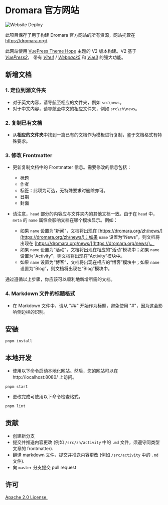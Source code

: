 # Dromara 官方网站

![Website Deploy](https://github.com/dromara/dromara.github.io/workflows/Website%20Deploy/badge.svg)

此项目保存了用于构建 Dromara 官方网站的所有资源，网站托管在 <https://dromara.org/>.

此网站使用 [VuePress Theme Hope](https://theme-hope.vuejs.press/zh/) 主题的 V2 版本构建。V2 基于 [_VuePress2_](https://vuejs.press/zh/)， 带有 [_Vite4_](https://cn.vitejs.dev/) / [_Webpack5_](https://webpack.docschina.org/) 和 [_Vue3_](https://cn.vuejs.org/) 的强大功能。

## 新增文档

### 1. **定位到源文件夹**

- 对于英文内容，请导航至相应的文件夹，例如 `src\news`。
- 对于中文内容，请导航至中文的相应文件夹，例如 `src\zh\news`。

### 2. **复制已有文档**

- 从**相应的文件夹**中找到一篇已有的文档作为模板进行复制，鉴于文档格式有特殊要求。

### 3. **修改 Frontmatter**

- 更新复制文档中的 Frontmatter 信息。需要修改的信息包括：
  - 标题
  - 作者
  - 标签：此项为可选，无特殊要求时删除亦可。
  - 日期
  - 封面
- 请注意，`head` 部分的内容应与文件夹内的其他文档一致。由于在 `head` 中，`meta` 的 `name` 属性会影响文档在哪个模块显示。例如：

  - 如果 `name` 设置为“新闻”，文档将出现在 [https://dromara.org/zh/news/](https://dromara.org/zh/news/)；如果 `name` 设置为“News”，则文档将出现在 [https://dromara.org/news/](https://dromara.org/news/)。
  - 如果 `name` 设置为“活动”，文档将出现在相应的“活动”模块中；如果 `name` 设置为“Activity”，则文档将出现在“Activity”模块中。
  - 如果 `name` 设置为“博客”，文档将出现在相应的“博客”模块中；如果 `name` 设置为“Blog”，则文档将出现在“Blog”模块中。

通过遵循以上步骤，你应该可以顺利地新增所需的文档。

### 4. **Markdown 文件的标题格式**

- 在 Markdown 文件中，请从 "##" 开始作为标题，避免使用 "#"，因为这会影响侧边栏的识别。

## 安装

```console
pnpm install
```

## 本地开发

- 使用以下命令启动本地化网站。然后，您的网站可以在 http://localhost:8080/ 上访问。

```console
pnpm start
```

- 更改完成可使用以下命令检查格式。

```console
pnpm lint
```

## 贡献

- 创建新分支
- 提交并推送内容更改 (例如 `/src/zh/activity` 中的 `.md` 文件，须遵守同类型文章的 frontmatter).
- 翻译 markdown 文件，提交并推送内容更改 (例如 `/src/activity` 中的 `.md` 文件).
- 向 `master` 分支提交 pull request

## 许可

[Apache 2.0 License.](/LICENSE)
